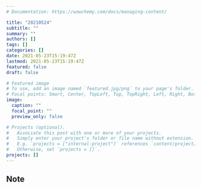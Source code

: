 ```yaml
---
# Documentation: https://wowchemy.com/docs/managing-content/

title: "20210524"
subtitle: ""
summary: ""
authors: []
tags: []
categories: []
date: 2021-05-23T15:19:47Z
lastmod: 2021-05-23T15:19:47Z
featured: false
draft: false

# Featured image
# To use, add an image named `featured.jpg/png` to your page's folder.
# Focal points: Smart, Center, TopLeft, Top, TopRight, Left, Right, BottomLeft, Bottom, BottomRight.
image:
  caption: ""
  focal_point: ""
  preview_only: false

# Projects (optional).
#   Associate this post with one or more of your projects.
#   Simply enter your project's folder or file name without extension.
#   E.g. `projects = ["internal-project"]` references `content/project/deep-learning/index.md`.
#   Otherwise, set `projects = []`.
projects: []
---
```


## Note

